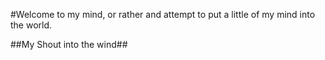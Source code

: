 #Welcome to my mind, or rather and attempt to put a little of my mind into the world. 

##My Shout into the wind##
